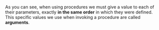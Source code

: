 As you can see, when using procedures we must give a value to each of their parameters, exactly **in the same order** in which they were defined. This specific values we use when invoking a procedure are called **arguments**.
